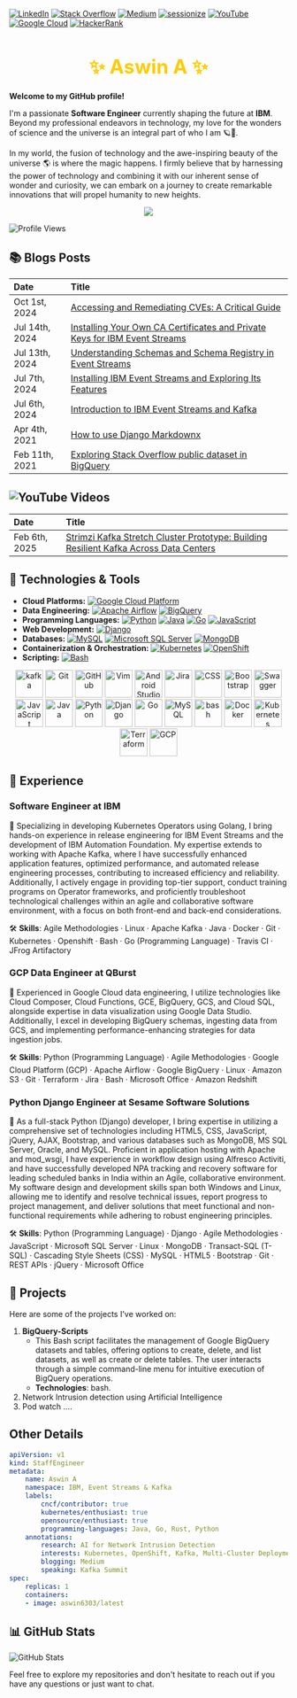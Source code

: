 [![LinkedIn](https://img.shields.io/badge/LinkedIn-blue?style=for-the-badge&logo=linkedin&logoColor=white)](https://www.linkedin.com/in/aswin-a-133a4b13a/)
[![Stack Overflow](https://img.shields.io/badge/Stack_Overflow-gray?style=for-the-badge&logo=stack-overflow&logoColor=orange)](https://stackoverflow.com/users/15631482/aswin-a) 
[![Medium](https://img.shields.io/badge/Medium-black?style=for-the-badge&logo=medium&logoColor=white)](https://aswin6303.medium.com/) 
[![sessionize](https://img.shields.io/badge/-sessionize-2EC866?style=for-the-badge&logo=sessionize&logoColor=white)](https://sessionize.com/aswin-a)
[![YouTube](https://img.shields.io/badge/YouTube-red?style=for-the-badge&logo=youtube&logoColor=white)](https://www.youtube.com/@aswina5190/videos) 
[![Google Cloud](https://img.shields.io/badge/GoogleCloud-%234285F4.svg?style=for-the-badge&logo=google-cloud&logoColor=white)](https://tinyurl.com/4afwtbdc) 
[![HackerRank](https://img.shields.io/badge/-Hackerrank-2EC866?style=for-the-badge&logo=HackerRank&logoColor=white)](https://www.hackerrank.com/profile/aswin6303)



<div align="center">

  <h1 style="color: #ffcc00; font-size: 2.5em;">✨ Aswin A ✨</h1>
</div> 

**Welcome to my GitHub profile!**  

I'm a passionate **Software Engineer** currently shaping the future at **IBM**. Beyond my professional endeavors in technology, my love for the wonders of science and the universe is an integral part of who I am 🪐💫.

In my world, the fusion of technology and the awe-inspiring beauty of the universe 🌎 is where the magic happens. I firmly believe that by harnessing the power of technology and combining it with our inherent sense of wonder and curiosity, we can embark on a journey to create remarkable innovations that will propel humanity to new heights.

<p align="center">
  <img src="https://readme-typing-svg.demolab.com/?lines=Passionate%20Software%20Engineer;Exploring%20Kafka%20and%20Streaming%20Technologies;Driven%20by%20Curiosity%20and%20Innovation;Technology%20%2B%20Wonder%20=%20Infinite%20Possibilities;Coding%20is%20like%20Poetry%20in%20Motion&font=Fira%20Code&center=true&width=700&height=45&color=0bd1d1&vCenter=true&pause=1000&size=25" />
</p>

![Profile Views](https://hits.seeyoufarm.com/api/count/incr/badge.svg?url=https://github.com/aswinayyolath)

## 📚 Blogs Posts

| Date          | Title |
|:--------------|:------|
| Oct 1st, 2024  | [Accessing and Remediating CVEs: A Critical Guide](https://aswin6303.medium.com/accessing-and-remediating-cves-a-critical-guide-7f8712a4d167) |
| Jul 14th, 2024 | [Installing Your Own CA Certificates and Private Keys for IBM Event Streams](https://aswin6303.medium.com/part-4-installing-your-own-ca-certificates-and-private-keys-for-ibm-event-streams-2de81293859a) |
| Jul 13th, 2024 | [Understanding Schemas and Schema Registry in Event Streams](https://aswin6303.medium.com/understanding-schemas-and-schema-registry-in-event-streams-73011d19eb38) |
| Jul 7th, 2024 | [Installing IBM Event Streams and Exploring Its Features](https://aswin6303.medium.com/part-2-installing-ibm-event-streams-and-exploring-its-features-03e379433480) |
| Jul 6th, 2024 | [Introduction to IBM Event Streams and Kafka](https://aswin6303.medium.com/part-1-introduction-to-ibm-event-streams-and-kafka-e919a761ad3f) |
| Apr 4th, 2021 | [How to use Django Markdownx](https://aswin6303.medium.com/how-to-use-django-markdownx-a0fa00cb253) |
| Feb 11th, 2021 | [Exploring Stack Overflow public dataset in BigQuery](https://www.linkedin.com/pulse/exploring-stack-overflow-public-dataset-bigquery-aswin-a/) |

## ![YouTube](https://img.shields.io/badge/YouTube-red?style=flat&logo=YouTube&logoColor=white&link) Videos


| Date          | Title |
|:--------------|:------|
| Feb 6th, 2025  | [Strimzi Kafka Stretch Cluster Prototype: Building Resilient Kafka Across Data Centers](https://www.youtube.com/watch?v=NEPgtXD6voA) |


## 🔧 Technologies & Tools

- **Cloud Platforms:** [![Google Cloud Platform](https://img.shields.io/badge/Google_Cloud_Platform-blue?style=for-the-badge&logo=google-cloud&logoColor=white)](https://cloud.google.com/)
- **Data Engineering:** [![Apache Airflow](https://img.shields.io/badge/Apache_Airflow-green?style=for-the-badge&logo=apache&logoColor=white)](https://airflow.apache.org/) [![BigQuery](https://img.shields.io/badge/BigQuery-orange?style=for-the-badge&logo=google-cloud&logoColor=white)](https://cloud.google.com/bigquery)
- **Programming Languages:** [![Python](https://img.shields.io/badge/Python-blue?style=for-the-badge&logo=python&logoColor=white)](https://www.python.org/) [![Java](https://img.shields.io/badge/Java-red?style=for-the-badge&logo=java&logoColor=white)](https://www.java.com/) [![Go](https://img.shields.io/badge/Go-00ADD8?style=for-the-badge&logo=go&logoColor=white)](https://golang.org/) [![JavaScript](https://img.shields.io/badge/JavaScript-yellow?style=for-the-badge&logo=javascript&logoColor=white)](https://developer.mozilla.org/en-US/docs/Web/JavaScript)
- **Web Development:** [![Django](https://img.shields.io/badge/Django-darkgreen?style=for-the-badge&logo=django&logoColor=white)](https://www.djangoproject.com/)
- **Databases:** [![MySQL](https://img.shields.io/badge/MySQL-blue?style=for-the-badge&logo=mysql&logoColor=white)](https://www.mysql.com/) [![Microsoft SQL Server](https://img.shields.io/badge/Microsoft_SQL_Server-blue?style=for-the-badge&logo=microsoft-sql-server&logoColor=white)](https://www.microsoft.com/en-us/sql-server) [![MongoDB](https://img.shields.io/badge/MongoDB-green?style=for-the-badge&logo=mongodb&logoColor=white)](https://www.mongodb.com/)
- **Containerization & Orchestration:** [![Kubernetes](https://img.shields.io/badge/Kubernetes-blue?style=for-the-badge&logo=kubernetes&logoColor=white)](https://kubernetes.io/) [![OpenShift](https://img.shields.io/badge/OpenShift-red?style=for-the-badge&logo=red-hat-open-shift&logoColor=white)](https://www.openshift.com/)
- **Scripting:** [![Bash](https://img.shields.io/badge/Bash-4EAA25?style=for-the-badge&logo=gnu-bash&logoColor=white)](https://www.gnu.org/software/bash/)

<div align="center">
  <img width="50" src="https://user-images.githubusercontent.com/25181517/192107004-2d2fff80-d207-4916-8a3e-130fee5ee495.png" alt="kafka" title="kafka"/>
  <img width="50" src="https://user-images.githubusercontent.com/25181517/192108372-f71d70ac-7ae6-4c0d-8395-51d8870c2ef0.png" alt="Git" title="Git"/>
  <img width="50" src="https://user-images.githubusercontent.com/25181517/192108374-8da61ba1-99ec-41d7-80b8-fb2f7c0a4948.png" alt="GitHub" title="GitHub"/>
  <img width="50" src="https://user-images.githubusercontent.com/25181517/192108889-232b3431-a585-4b36-a62d-9078bd3641d9.png" alt="Vim" title="Vim"/>
  <img width="50" src="https://user-images.githubusercontent.com/25181517/192108895-20dc3343-43e3-4a54-a90e-13a4abbc57b9.png" alt="Android Studio" title="Android Studio"/>
  <img width="50" src="https://user-images.githubusercontent.com/25181517/183912952-83784e94-629d-4c34-a961-ae2ae795b662.png" alt="Jira" title="Jira"/>
  <img width="50" src="https://user-images.githubusercontent.com/25181517/183898674-75a4a1b1-f960-4ea9-abcb-637170a00a75.png" alt="CSS" title="CSS"/>
  <img width="50" src="https://user-images.githubusercontent.com/25181517/183898054-b3d693d4-dafb-4808-a509-bab54cf5de34.png" alt="Bootstrap" title="Bootstrap"/>
  <img width="50" src="https://user-images.githubusercontent.com/25181517/186711335-a3729606-5a78-4496-9a36-06efcc74f800.png" alt="Swagger" title="Swagger"/>
  <img width="50" src="https://user-images.githubusercontent.com/25181517/117447155-6a868a00-af3d-11eb-9cfe-245df15c9f3f.png" alt="JavaScript" title="JavaScript"/>
  <img width="50" src="https://user-images.githubusercontent.com/25181517/117201156-9a724800-adec-11eb-9a9d-3cd0f67da4bc.png" alt="Java" title="Java"/>
  <img width="50" src="https://user-images.githubusercontent.com/25181517/183423507-c056a6f9-1ba8-4312-a350-19bcbc5a8697.png" alt="Python" title="Python"/>
  <img width="50" src="https://github.com/marwin1991/profile-technology-icons/assets/62091613/9bf5650b-e534-4eae-8a26-8379d076f3b4" alt="Django" title="Django"/>
  <img width="50" src="https://user-images.githubusercontent.com/25181517/192149581-88194d20-1a37-4be8-8801-5dc0017ffbbe.png" alt="Go" title="Go"/>
  <img width="50" src="https://user-images.githubusercontent.com/25181517/183896128-ec99105a-ec1a-4d85-b08b-1aa1620b2046.png" alt="MySQL" title="MySQL"/>
  <img width="50" src="https://user-images.githubusercontent.com/25181517/192158606-7c2ef6bd-6e04-47cf-b5bc-da2797cb5bda.png" alt="bash" title="bash"/>
  <img width="50" src="https://user-images.githubusercontent.com/25181517/117207330-263ba280-adf4-11eb-9b97-0ac5b40bc3be.png" alt="Docker" title="Docker"/>
  <img width="50" src="https://user-images.githubusercontent.com/25181517/182534006-037f08b5-8e7b-4e5f-96b6-5d2a5558fa85.png" alt="Kubernetes" title="Kubernetes"/>
  <img width="50" src="https://user-images.githubusercontent.com/25181517/183345121-36788a6e-5462-424a-be67-af1ebeda79a2.png" alt="Terraform" title="Terraform"/>
  <img width="50" src="https://user-images.githubusercontent.com/25181517/183911547-990692bc-8411-4878-99a0-43506cdb69cf.png" alt="GCP" title="GCP"/>
</div>

## 🏢 Experience

### Software Engineer at IBM

🔶 Specializing in developing Kubernetes Operators using Golang, I bring hands-on experience in release engineering for IBM Event Streams and the development of IBM Automation Foundation. My expertise extends to working with Apache Kafka, where I have successfully enhanced application features, optimized performance, and automated release engineering processes, contributing to increased efficiency and reliability. Additionally, I actively engage in providing top-tier support, conduct training programs on Operator frameworks, and proficiently troubleshoot technological challenges within an agile and collaborative software environment, with a focus on both front-end and back-end considerations.

🛠️ **Skills**: Agile Methodologies · Linux · Apache Kafka · Java · Docker · Git · Kubernetes · Openshift · Bash · Go (Programming Language) · Travis CI · JFrog Artifactory

### GCP Data Engineer at QBurst

🔶 Experienced in Google Cloud data engineering, I utilize technologies like Cloud Composer, Cloud Functions, GCE, BigQuery, GCS, and Cloud SQL, alongside expertise in data visualization using Google Data Studio. Additionally, I excel in developing BigQuery schemas, ingesting data from GCS, and implementing performance-enhancing strategies for data ingestion jobs.

🛠️ **Skills**: Python (Programming Language) · Agile Methodologies · Google Cloud Platform (GCP) · Apache Airflow · Google BigQuery · Linux · Amazon S3 · Git · Terraform · Jira · Bash · Microsoft Office · Amazon Redshift

### Python Django Engineer at Sesame Software Solutions

🔶 As a full-stack Python (Django) developer, I bring expertise in utilizing a comprehensive set of technologies including HTML5, CSS, JavaScript, jQuery, AJAX, Bootstrap, and various databases such as MongoDB, MS SQL Server, Oracle, and MySQL. Proficient in application hosting with Apache and mod_wsgi, I have experience in workflow design using Alfresco Activiti, and have successfully developed NPA tracking and recovery software for leading scheduled banks in India within an Agile, collaborative environment. My software design and development skills span both Windows and Linux, allowing me to identify and resolve technical issues, report progress to project management, and deliver solutions that meet functional and non-functional requirements while adhering to robust engineering principles.

🛠️ **Skills**: Python (Programming Language) · Django · Agile Methodologies · JavaScript · Microsoft SQL Server · Linux · MongoDB · Transact-SQL (T-SQL) · Cascading Style Sheets (CSS) · MySQL · HTML5 · Bootstrap · Git · REST APIs · jQuery · Microsoft Office

## 🚀 Projects

Here are some of the projects I've worked on:

1. **BigQuery-Scripts**
   - This Bash script facilitates the management of Google BigQuery datasets and tables, offering options to create, delete, and list datasets, as well as create or delete tables. The user interacts through a simple command-line menu for intuitive execution of BigQuery operations.
   - **Technologies**: bash.
2. Network Intrusion detection using Artificial Intelligence
3. Pod watch ....

## Other Details

```yaml
apiVersion: v1
kind: StaffEngineer
metadata:
    name: Aswin A
    namespace: IBM, Event Streams & Kafka
    labels:
        cncf/contributor: true
        kubernetes/enthusiast: true
        opensource/enthusiast: true
        programming-languages: Java, Go, Rust, Python
    annotations:
        research: AI for Network Intrusion Detection
        interests: Kubernetes, OpenShift, Kafka, Multi-Cluster Deployments
        blogging: Medium
        speaking: Kafka Summit
spec:
    replicas: 1
    containers:
    - image: aswin6303/latest

```


## 📊 GitHub Stats

![GitHub Stats](https://github-readme-stats.vercel.app/api?username=aswinayyolath&show_icons=true&theme=radical)

Feel free to explore my repositories and don't hesitate to reach out if you have any questions or just want to chat.
